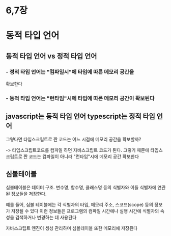 # 6,7장 
# 동적 타입 언어 
## 동적 타입 언어 vs 정적 타입 언어 
### - 정적 타입 언어는 "컴파일시"에 타입에 따른 메모리 공간을
확보한다 

### - 동적 타입 언어는 "런타임"시에 타입에 따른 메모리 공간이 확보된다 

## javascript는 동적 타입 언어 typescript는 정적 타입 언어

그렇다면 타입스크립트로 짠 코드는 어느 시점에 메모리 공간을 확보할까? 

-> 타입스크립트코드를 컴파일 하면 자바스크립트 코드가 된다.
그렇기 때문에 타입스크립트로 짠 코드는 컴파일이 아니라 "런타임"시에 메모리 공간 확보한다 

## 심볼테이블
심볼테이블은 데이터 구조. 변수명, 함수명, 클래스명 등의 식별자와 이들 식별자에 연관된 정보들을 저장한다.

예를 들어, 심볼 테이블에는 각 식별자의 타입, 메모리 주소, 스코프(scope) 등의 정보가 저장될 수 있다  이런 정보들은 프로그램의 컴파일 시간에나 실행 시간에 식별자의 속성을 검색하거나 변경하는 데 사용된다

자바스크립트 엔진이 셍성 관리하며 심볼테이블 또한 메모리에 저장된다 